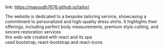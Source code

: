 
link: https://masoudh7676.github.io/tailor/
  
The website is dedicated to a bespoke tailoring service, showcasing a commitment to personalized and high-quality dress shirts. It highlights their offerings, including perfect body measurements, premium style cutting, and sincere restoration services <br>
this web-site created with react and its spa
<br>
used bootstrap, react-bootstrap and react-icons
